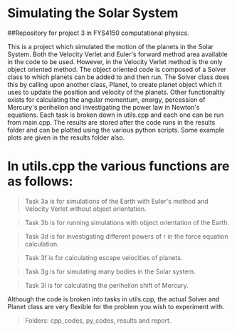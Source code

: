 # Simulating the Solar System
##Repository for project 3 in FYS4150 computational physics.

This is a project which simulated the motion of the planets in the Solar System. Both the Velocity Verlet and Euler's forward method area available in the code to be used. However, in the Velocity Verlet method is the only object oriented method. The object oriented code is composed of a Solver class to which planets can be added to and then run.  The Solver class does this by calling upon another class, Planet, to create planet object which it uses to update the position and velocity of the planets. Other functionaltiy exists for calculating the angular momentum, energy, percession of Mercury's perihelion and investigating the power law in Newton's equations. Each task is broken down in utils.cpp and each one can be run from main.cpp. The results are stored after the code runs in the results folder and can be plotted using the various python scripts. Some example plots are given in the results folder also. 

# In utils.cpp the various functions are as follows:

> Task 3a is for simulations of the Earth with Euler's method and Velocity Verlet without object orientation.

> Task 3b is for running simulations with object orientation of the Earth.

> Task 3d is for investigating different powers of r in the force equation calculation.

> Task 3f is for calculating escape velocities of planets.

> Task 3g is for simulating many bodies in the Solar system. 

> Task 3i is for calculating the perihelion shift of Mercury.

Although the code is broken into tasks in utils.cpp, the actual Solver and Planet class are very flexible for the problem you wish to experiment with. 

> Folders: cpp_codes, py_codes, results and report.
